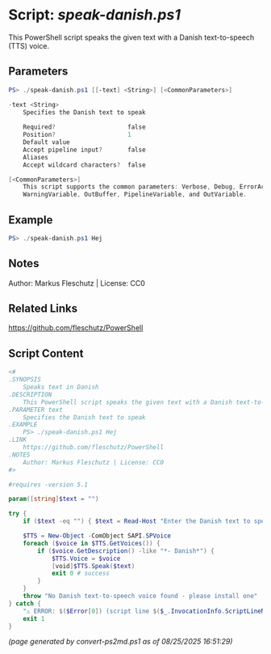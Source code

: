 Script: *speak-danish.ps1*
========================

This PowerShell script speaks the given text with a Danish text-to-speech (TTS) voice.

Parameters
----------
```powershell
PS> ./speak-danish.ps1 [[-text] <String>] [<CommonParameters>]

-text <String>
    Specifies the Danish text to speak
    
    Required?                    false
    Position?                    1
    Default value                
    Accept pipeline input?       false
    Aliases                      
    Accept wildcard characters?  false

[<CommonParameters>]
    This script supports the common parameters: Verbose, Debug, ErrorAction, ErrorVariable, WarningAction, 
    WarningVariable, OutBuffer, PipelineVariable, and OutVariable.
```

Example
-------
```powershell
PS> ./speak-danish.ps1 Hej

```

Notes
-----
Author: Markus Fleschutz | License: CC0

Related Links
-------------
https://github.com/fleschutz/PowerShell

Script Content
--------------
```powershell
<#
.SYNOPSIS
	Speaks text in Danish
.DESCRIPTION
	This PowerShell script speaks the given text with a Danish text-to-speech (TTS) voice.
.PARAMETER text
	Specifies the Danish text to speak
.EXAMPLE
	PS> ./speak-danish.ps1 Hej
.LINK
	https://github.com/fleschutz/PowerShell
.NOTES
	Author: Markus Fleschutz | License: CC0
#>

#requires -version 5.1

param([string]$text = "")

try {
	if ($text -eq "") { $text = Read-Host "Enter the Danish text to speak" }

	$TTS = New-Object -ComObject SAPI.SPVoice
	foreach ($voice in $TTS.GetVoices()) {
		if ($voice.GetDescription() -like "*- Danish*") { 
			$TTS.Voice = $voice
			[void]$TTS.Speak($text)
			exit 0 # success
		}
	}
	throw "No Danish text-to-speech voice found - please install one"
} catch {
	"⚠️ ERROR: $($Error[0]) (script line $($_.InvocationInfo.ScriptLineNumber))"
	exit 1
}
```

*(page generated by convert-ps2md.ps1 as of 08/25/2025 16:51:29)*
